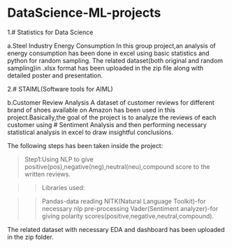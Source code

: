 # DataScience-ML-projects
1.# Statistics for Data Science

a.Steel Industry Energy Consumption
In this group project,an analysis of energy consumption has been done in excel using basic statistics and python for random sampling.
The related dataset(both original and random sampling)in .xlsx format has been uploaded in the zip file along with detailed poster and presentation.

2.# STAIML(Software tools for AIML)

b.Customer Review Analysis
A dataset of customer reviews for different brand of shoes available on Amazon has been used in this project.Basically,the goal of the project is to analyze the reviews of each customer using # Sentiment Analysis and then performing necessary statistical analysis in excel to draw insightful conclusions.

The following steps has been taken inside the project:

>Step1:Using NLP to give positive(pos),negative(neg),neutral(neu),compound score to the written reviews.

>> Libraries used:

>> Pandas-data reading 
>> NlTK(Natural Language Toolkit)-for necessary nlp pre-processing
>> Vader(Sentiment analyzer)-for giving polarity scores(positive,negative,neutral,compound).

The related dataset with necessary EDA and dashboard has been uploaded in the zip folder.
